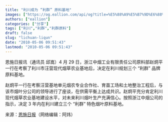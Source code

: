 ```yaml
---
title: "利川成为 “利群” 原料基地"
images: ["https://og.eallion.com/api/og?title=%E5%88%A9%E5%B7%9D%E6%88%90%E4%B8%BA%20%E2%80%9C%E5%88%A9%E7%BE%A4%E2%80%9D%20%E5%8E%9F%E6%96%99%E5%9F%BA%E5%9C%B0"]
authors: ["eallion"]
categories: ["分享"]
tags: ["利川","利群","利群原料"]
draft: false
slug: "lichuan-liqun"
date: "2010-05-06 09:51:43"
lastmod: "2010-05-06 09:51:43"
---
```


恩施日报讯（通讯员 邱嵩）4 月 29 日，浙江中烟工业有限责任公司原料部赵炯平一行在考察了利川市汪营现代烟草农业基地后，决定在利川规划三个 “利群” 品牌原料基地。

赵炯平一行在考察汪营基地单元烟农专业合作社、育苗工场和土地整治工程后，与该市烟叶分公司的领导进行了座谈，在供需平衡上达成共识。赵炯平充分肯定利川现代烟草农业基地建设水平，对未来利川烟叶生产充满信心。按照浙江中烟公司的指示，决定 3 年内在利川建立三个 “利群” 特色烟叶原料基地。

来源：[恩施日报](http://www.enshi.cn/20100429/ca178311.htm)（网络编辑：阿炜）
